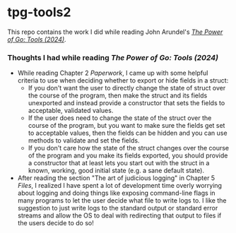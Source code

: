 # tpg-tools2
This repo contains the work I did while reading John Arundel's [_The Power of Go: Tools (2024)_](https://bitfieldconsulting.com/books/tools).


### Thoughts I had while reading _The Power of Go: Tools (2024)_
- While reading Chapter 2 _Paperwork_, I came up with some helpful criteria to use when deciding whether to export or hide fields in a struct:
  - If you don't want the user to directly change the state of struct over the course of the program, then make the struct and its fields unexported and instead provide a constructor that sets the fields to acceptable, validated values.
  - If the user does need to change the state of the struct over the course of the program, but you want to make sure the fields get set to acceptable values, then the fields can be hidden and you can use methods to validate and set the fields.
  - If you don't care how the state of the struct changes over the course of the program and you make its fields exported, you should provide a constructor that at least lets you start out with the struct in a known, working, good initial state (e.g. a sane default state).
- After reading the section "The art of judicious logging" in Chapter 5 _Files_, I realized I have spent a lot of development time overly worrying about logging and doing things like exposing command-line flags in many programs to let the user decide what file to write logs to. I like the suggestion to just write logs to the standard output or standard error streams and allow the OS to deal with redirecting that output to files if the users decide to do so!
  
